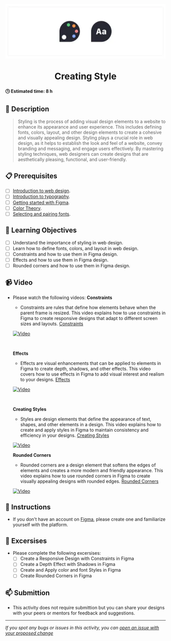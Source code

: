 <div align="center">
    <img src="../images/styling.webp" alt="Logo" height="170" align="center">
    <h1 align="center">Creating Style</h1>
</div>

#### 🕒 Estimated time: 8 h
## 📝 Description
> Styling is the process of adding visual design elements to a website to enhance its appearance and user experience. This includes defining fonts, colors, layout, and other design elements to create a cohesive and visually appealing design. Styling plays a crucial role in web design, as it helps to establish the look and feel of a website, convey branding and messaging, and engage users effectively. By mastering styling techniques, web designers can create designs that are aesthetically pleasing, functional, and user-friendly.

## 📋 Prerequisites
- [ ] [Introduction to web design](./01_web-design-concepts.md).
- [ ] [Introduction to typography](./02_typography.md).
- [ ] [Getting started with Figma](./03_getting_started_with_Figma.md).
- [ ] [Color Theory](./04_color_theory.md).
- [ ] [Selecting and pairing fonts](./05_fonts_and_colors.md).

## 🎯 Learning Objectives
- [ ] Understand the importance of styling in web design.
- [ ] Learn how to define fonts, colors, and layout in web design.
- [ ] Constraints and how to use them in Figma design.
- [ ] Effects and how to use them in Figma design.
- [ ] Rounded corners and how to use them in Figma design.

## 📹 Video

- Please watch the following videos:
    **Constraints**
    - Constraints are rules that define how elements behave when the parent frame is resized. This video explains how to use constraints in Figma to create responsive designs that adapt to different screen sizes and layouts.
    <a href="https://www.youtube.com/watch?v=LHY9cm_2zwU&list=PLXDU_eVOJTx6zk5MDarIs0asNoZqlRG23&index=4" target="_blank">Constraints</a>

    [![Video](https://img.youtube.com/vi/LHY9cm_2zwU/0.jpg)](https://www.youtube.com/watch?v=LHY9cm_2zwU&list=PLXDU_eVOJTx6zk5MDarIs0asNoZqlRG23&index=4)

    <br>

    **Effects**
    - Effects are visual enhancements that can be applied to elements in Figma to create depth, shadows, and other effects. This video covers how to use effects in Figma to add visual interest and realism to your designs.
    <a href="https://www.youtube.com/watch?v=e1BRH09iwes&list=PLXDU_eVOJTx6zk5MDarIs0asNoZqlRG23&index=6" target="_blank">Effects</a>

    [![Video](https://img.youtube.com/vi/e1BRH09iwes/0.jpg)](https://www.youtube.com/watch?v=e1BRH09iwes&list=PLXDU_eVOJTx6zk5MDarIs0asNoZqlRG23&index=6)

    <br>

    **Creating Styles**
    - Styles are design elements that define the appearance of text, shapes, and other elements in a design. This video explains how to create and apply styles in Figma to maintain consistency and efficiency in your designs.
    <a href="https://www.youtube.com/watch?v=gtQ_A3imzsg&list=PLXDU_eVOJTx6zk5MDarIs0asNoZqlRG23&index=8" target="_blank">Creating Styles</a>

    [![Video](https://img.youtube.com/vi/gtQ_A3imzsg/0.jpg)](https://www.youtube.com/watch?v=gtQ_A3imzsg&list=PLXDU_eVOJTx6zk5MDarIs0asNoZqlRG23&index=8)

    **Rounded Corners**
    - Rounded corners are a design element that softens the edges of elements and creates a more modern and friendly appearance. This video explains how to use rounded corners in Figma to create visually appealing designs with rounded edges.
    <a href="https://www.youtube.com/watch?v=L7dtFGUd-C0&list=PLXDU_eVOJTx6zk5MDarIs0asNoZqlRG23&index=9
    " target="_blank">Rounded Corners</a>

    [![Video](https://img.youtube.com/vi/L7dtFGUd-C0/0.jpg)](https://www.youtube.com/watch?v=L7dtFGUd-C0&list=PLXDU_eVOJTx6zk5MDarIs0asNoZqlRG23&index=9)

## 🔧 Instructions
- If you don't have an account on [Figma](https://www.figma.com), please create one and familiarize yourself with the platform.

## 🚀 Excersises
- Please complete the following excersises:
    - [ ] Create a Responsive Design with Constraints in Figma
    - [ ] Create a Depth Effect with Shadows in Figma
    - [ ] Create and Apply color and font Styles in Figma
    - [ ] Create Rounded Corners in Figma

## 📫 Submittion
- This activity does not require submittion but you can share your designs with your peers or mentors for feedback and suggestions.

------

_If you spot any bugs or issues in this activity, you can [open an issue with your proposed change](https://github.com/Kick-StartDev/web-development-basic-curriculum/issues/new)_